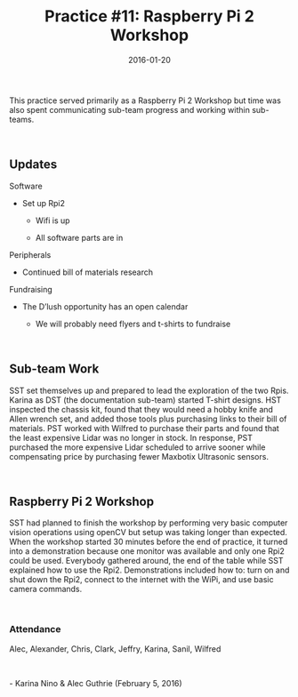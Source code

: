 ﻿---
layout: post
title: "Practice #11: Raspberry Pi 2 Workshop"
date: "2016-01-20"
categories: jekyll update
---

This practice served primarily as a Raspberry Pi 2 Workshop but time was also
spent communicating sub-team progress and working within sub-teams.

 

## Updates

Software

-   Set up Rpi2

    -   Wifi is up

    -   All software parts are in

Peripherals

-   Continued bill of materials research

Fundraising

-   The D’lush opportunity has an open calendar

    -   We will probably need flyers and t-shirts to fundraise

 

## Sub-team Work

SST set themselves up and prepared to lead the exploration of the two Rpis.
Karina as DST (the documentation sub-team) started T-shirt designs. HST
inspected the chassis kit, found that they would need a hobby knife and Allen
wrench set, and added those tools plus purchasing links to their bill of
materials. PST worked with Wilfred to purchase their parts and found that the
least expensive Lidar was no longer in stock. In response, PST purchased the
more expensive Lidar scheduled to arrive sooner while compensating price by
purchasing fewer Maxbotix Ultrasonic sensors.

 

## Raspberry Pi 2 Workshop

SST had planned to finish the workshop by performing very basic computer vision
operations using openCV but setup was taking longer than expected. When the
workshop started 30 minutes before the end of practice, it turned into a
demonstration because one monitor was available and only one Rpi2 could be used.
Everybody gathered around, the end of the table while SST explained how to use
the Rpi2. Demonstrations included how to: turn on and shut down the Rpi2,
connect to the internet with the WiPi, and use basic camera commands.

 

### Attendance

Alec, Alexander, Chris, Clark, Jeffry, Karina, Sanil, Wilfred

 

\- Karina Nino & Alec Guthrie (February 5, 2016)
